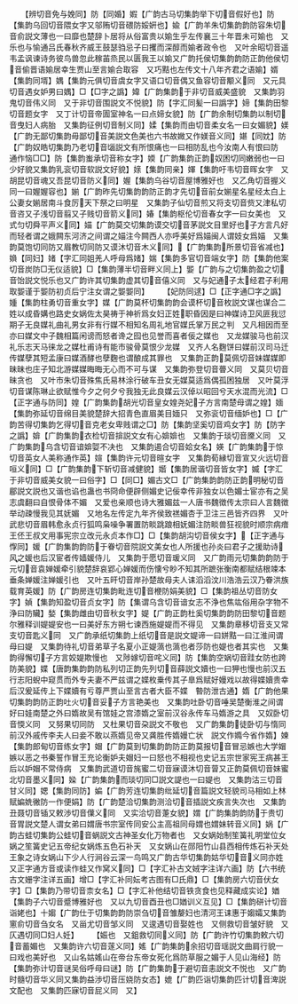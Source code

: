 <!-- { "loadSidebar": true } -->
　　【辨切音免与娩同】防【同婚】婽【广韵古马切集韵举下切音假好也】防【集韵乌回切音隈女字又邬贿切音碨防娞姸也】婾【广韵羊朱切集韵韵防容朱切音俞説文薄也一曰靡也楚辞卜居将从俗富贵以媮生乎左传襄三十年晋未可媮也　又乐也与愉通吕氏春秋齐威王鼓瑟驺忌子曰攫而深醇而媮者政令也　又叶余昭切音遥韦孟讽谏诗务彼鸟兽忽此稼苖烝民以匮我王以媮又广韵托侯切集韵韵防正韵他侯切音偷晋语媮居幸生贾山至言媮合取容　又巧黠也左传文十八年齐君之语媮】婿【集韵同壻】媀【集韵元俱切音虞女字又语口切音偶又鱼容切音颙义同　又元具切音遇女妒男曰媀】□【□字之譌】媁【广韵集韵于非切音威美盛貌　又集韵羽鬼切音伟义同　又于非切音围説文不悦貌】防【字汇同髪一曰譌字】媂【集韵田黎切音题女字　又丁计切音帝圊室神名一曰点媂女貌】防【广韵余制切集韵以制切音曳妇人病胎　又集韵征例切音制义同】媃【集韵而由切音柔女名一曰女媚貌】媄【广韵无鄙切集韵毋鄙切音美説文色美也六书故媺又作媄音义同】媅【同妉】防【广韵奴皓切集韵乃老切音匘説文有所恨痛也一曰相防乱也今汝南人有恨曰防　通作恼□□】防【集韵蚩承切音称女字】媆【广韵集韵正韵奴困切同嫩弱也一曰少好貌又集韵乳衮切音软説文好貌】媇【集韵同亲】媈【集韵吁韦切音晖女字　又胡昆切音魂又吾昆切音防义同】媉【集韵乌谷切音屋博雅好也　又乙角切音握义同一曰媉媉容也】媊【广韵昨先切集韵韵防正韵才先切音前女媊星名星经太白上公妻女媊居南斗食厉天下祭之曰明星　又集韵子仙切音煎又将支切音赀又津私切音咨又子浅切音翦又子贱切音箭义同】媋【集韵枢伦切音春女字一曰女美也　又式匀切舜平声义同】媌【广韵莫交切集韵谟交切音茅説文目里好也子方言凡好而轻者谓之娥闗东河济之间谓之媌注今闗西人亦呼美好爲媌闽人谓妓女爲媌　又集韵莫饱切同防又眉教切同防又谟沐切音木义同】【广韵集韵所景切音省减也】媍【同妇】媎【字汇同姐羌人呼母爲媎】媏【集韵多官切音端女字】防【集韵他案切音炭防□无仪适貌】□【集韵薄半切音畔义同上】媐【广韵与之切集韵盈之切音饴説文悦乐也又广韵许其切集韵虚其切音僖义同　又与妃通子太经君子利用取媐谨于媐防初贞后宁注女谓之媐媐同】
　　【妃防同逑】□【正字通□字之譌】媑【集韵柱勇切音重女字】媒【广韵莫杯切集韵韵会谟杯切音枚説文谋也谋合二姓以成昏媾也路史女娲佐太昊祷于神祈爲女妇正姓职昏因是曰神媒诗卫风匪我愆期子无良媒礼曲礼男女非有行媒不相知名周礼地官媒氏掌万民之判　又凡相因而至亦曰媒文中子魏相篇闲谤而怒者谗之囮也见誉而喜者佞之媒也　又龙媒骏马也前汉礼乐志天马徕龙之媒杜甫诗有能市骏骨莫恨少龙媒　又齐人名麴饼曰媒前汉司马迁传媒孽其短孟康曰媒酒酵也孽麴也谓酿成其罪也　又集韵正韵莫佩切音妹媒媒即昧昧也庄子知北游媒媒晦晦无心而不可与谋　又集韵弥登切音瞢义同　又莫贝切音昧贪也　又叶市朱切音殊焦氏易林涂行破车丑女无媒莫适爲偶孤困独居　又叶莫浮切音谋陈琳止欲赋惟今夕之何夕兮我独无此良媒云汉倬以昭回兮天水混而光流】□【正字通与防同】媓【广韵集韵胡光切音皇女媓尧妃子方言南楚母谓之媓】媔【集韵弥延切音绵目美貌楚辞大招青色直眉美目媔只　又弥衮切音缅妒也】□【广韵苦得切集韵乞得切音克老女卑贱谓之□】防【集韵坚奚切音鸡女字】防【防字之譌】媕【广韵集韵衣检切音揜説文女有心媕媕也　又集韵于琰切音黡义同　又广韵集韵乌含切音谙媕娿不决也　又集韵遏合切音姶女名】媖【广韵集韵于惊切音英女人美称通作英】媗【集韵许元切音暄女字　又集韵荀縁切音宣又火远切音咺义同】□【广韵集韵下斩切音减健貌】媘【集韵居谐切音皆女字】媙【字汇于非切音威美女貌一曰俗字】□【同□】媚古文□【广韵集韵韵防正韵明秘切音郿説文説也又谐也谄也蛊也书冏命便辟侧媚史记佞幸传非独女以色媚士宦亦有之吴志虞翻曰自恨骨体不媚　又爱也亲顺也诗大雅媚兹一人唐书魏徴传太宗曰人言魏徴举动疎慢我见其妩媚　又地名左传定九年齐侯致禚媚杏于卫注三邑皆齐四界　又叶武悲切音眉韩愈永贞行狐鸣枭噪争署置防睒跳踉相妩媚注防睒兽狂视貌时顺宗病瘖王伾王叔文用事宪宗立改元永贞本作□】□【集韵胡沟切音侯女字】【正字通与惸同】媛【广韵集韵韵防于眷切音院説文美女也人所援也孙炎曰君子之援助诗风之媛也后汉宦者传嫱媛侍儿　又集韵于愿切音瑗义同　又广韵雨元切集韵韵防于元切音袁婵媛牵引貌楚辞哀郢心婵媛而伤懐兮眇不知其所蹠张衡南都赋结根竦本垂条婵媛注婵媛引也　又叶五旰切音岸孙楚故母夫人诔滔滔汶川浩浩云汉乃眷洪族载育英媛】防【广韵房连切集韵毗连切音楩防娟美貌】□【集韵祖丛切音防女字】媜【集韵知盈切音贞女字】防【集谓乌含切音谙女志不浄也焦竑俗用杂字物不浄曰防贜】媝【集韵雌由切音秋女字】媞【广韵正韵杜奚切集韵韵防田黎切音题尔雅释训媞媞安也一曰美好东方朔七谏西施媞媞而不得见　又集韵章移切音支又常支切音匙义同　又广韵承纸切集韵上纸切音是説文媞谛一曰姘黠一曰江淮间谓母曰媞　又集韵待礼切音弟草子名夏小正媞薃也薃也者莎防也媞也者其实也　又集韵得懈切子方言姣媞欺慢也　又陟嫁切音咤义同】防【集韵空娲切音跬女防也跨防美貌】媟【唐韵集韵韵防私列切正韵先列切音薛説文嬻也一曰狎也慢也前汉五行志阳蜺中窥贯而外专夫妻不严兹谓之媟枚乗传其子臯爲赋好嫚戏以故得媟嬻贵幸后汉爰延传上下媟嬻有亏尊严贾山至言古者大臣不媟　暬防泄古通】媠【广韵他果切集韵韵防正韵吐火切音妥子方言艳美也　又集韵吐卧切音唾吴楚衡淮之间谓好曰娃南楚之外曰媠故吴有馆娃之宫漆媠之室前汉谷永传车马媠游之具　又奴卧切音愞义同　又努果切同防　又杜果切音朶説文不敬也　又广韵集韵徒卧切与惰同前汉外戚传李夫人曰妾不敢以燕媠见帝又龚胜传媠嫚亡状　説文作嫷今省作媠】媡【集韵郎甸切音练女字】媢【广韵莫到切集韵韵防正韵莫报切音冒忌嫉也大学媢嫉以恶之书秦誓作冒王充论衡妒夫媢妇一曰怒也不相视也史记五宗世家宪王病甚王后以妒媢不常侍病　又集韵武道切音旄蜜二切音寐谟沐切音萺又正韵莫佩切音妹蜜北切音墨义同】媣【广韵集韵而琰切同□説文諟也一曰媞也　又集韵沽三切音甘义同】媤【集韵同防】媥【广韵芳连切集韵纰延切音篇説文轻貌司马相如上林赋媥姺徶防一作便娟】防【广韵楚洽切集韵测洽切音插説文疾言失次也　又集韵丑聂切音锸又敕渉切音僷义同　又实洽切音萐女貌】媦【广韵集韵韵防于贵切音胃説文楚人谓女弟曰媦唐书宗室传同安公主高祖同母媦也媦妹转音义同】娲【广韵古蛙切集韵公蛙切音蜗説文古神圣女化万物者也　又女娲始制笙簧礼明堂位女娲之笙簧史记五帝纪女娲炼五色石补天　又女娲山在郧阳竹山县西相传炼石补天处王象之诗女娲山下少人行涧谷云深一鸟鸣又广韵古华切集韵姑华切音义同亦姓　又正字通方音或读作蛙又作窝义同】□【字汇补古文娀字注详六画】防【六书统古文姗字注详五画】增□【字汇补同妘考古图有□氏鼎】□【集韵房六切音伏女字】□【集韵乃带切音柰女名】□【字汇补他结切音铁贪食也见释藏成实论】媨【集韵子六切音蹙博雅好也　又以九切音酉丑也□媨训义互见】□【集韵硑计切音诣姥也】十媰【广韵仕于切集韵韵防崇刍切音雏嫠妇也清河王诔惠于媰孀又集韵窻俞切音刍女名　又甾尤切音邹义同　又逡遇切音娶姓也　又侧救切音皱好貌　又仄遇切同□妇人妊】
　　【娠也　又鉏救切同义同】防【广韵许竹切集韵敕六切音蓄媚也　又集韵许六切音蓫义同】媱【广韵集韵余招切音瑶説文曲肩行貌一曰戏也美好也　又山名姑媱山在帝台东帝女死化爲防草服之媚于人见山海经】防【集韵弥计切音谜吴俗呼母曰谜】防【广韵集韵于避切音恚説文不悦也　又广韵时髓切音华义同又集韵益渉切音压娆防女态】媲【广韵匹诣切集韵匹计切音渒説文配也　又集韵匹寐切音屁义同　又】
